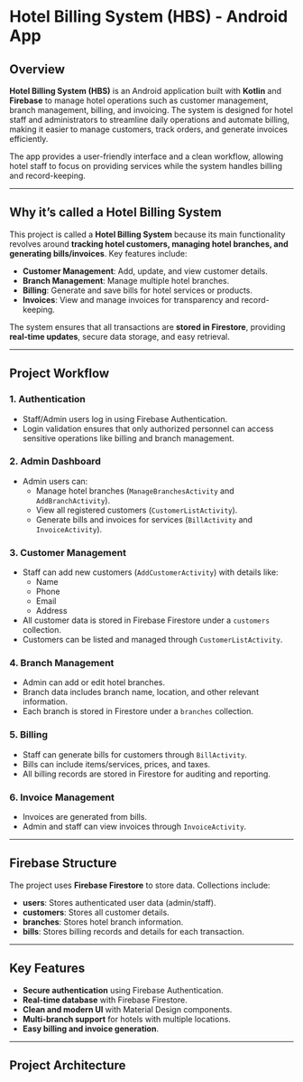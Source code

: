 # Hotel Billing System (HBS) - Android App

## Overview
**Hotel Billing System (HBS)** is an Android application built with **Kotlin** and **Firebase** to manage hotel operations such as customer management, branch management, billing, and invoicing. The system is designed for hotel staff and administrators to streamline daily operations and automate billing, making it easier to manage customers, track orders, and generate invoices efficiently.

The app provides a user-friendly interface and a clean workflow, allowing hotel staff to focus on providing services while the system handles billing and record-keeping.

---

## Why it’s called a Hotel Billing System
This project is called a **Hotel Billing System** because its main functionality revolves around **tracking hotel customers, managing hotel branches, and generating bills/invoices**. Key features include:  
- **Customer Management**: Add, update, and view customer details.  
- **Branch Management**: Manage multiple hotel branches.  
- **Billing**: Generate and save bills for hotel services or products.  
- **Invoices**: View and manage invoices for transparency and record-keeping.  

The system ensures that all transactions are **stored in Firestore**, providing **real-time updates**, secure data storage, and easy retrieval.

---

## Project Workflow

### 1. **Authentication**
- Staff/Admin users log in using Firebase Authentication.
- Login validation ensures that only authorized personnel can access sensitive operations like billing and branch management.

### 2. **Admin Dashboard**
- Admin users can:
  - Manage hotel branches (`ManageBranchesActivity` and `AddBranchActivity`).
  - View all registered customers (`CustomerListActivity`).
  - Generate bills and invoices for services (`BillActivity` and `InvoiceActivity`).

### 3. **Customer Management**
- Staff can add new customers (`AddCustomerActivity`) with details like:
  - Name
  - Phone
  - Email
  - Address
- All customer data is stored in Firebase Firestore under a `customers` collection.
- Customers can be listed and managed through `CustomerListActivity`.

### 4. **Branch Management**
- Admin can add or edit hotel branches.
- Branch data includes branch name, location, and other relevant information.
- Each branch is stored in Firestore under a `branches` collection.

### 5. **Billing**
- Staff can generate bills for customers through `BillActivity`.
- Bills can include items/services, prices, and taxes.
- All billing records are stored in Firestore for auditing and reporting.

### 6. **Invoice Management**
- Invoices are generated from bills.
- Admin and staff can view invoices through `InvoiceActivity`.

---

## Firebase Structure
The project uses **Firebase Firestore** to store data. Collections include:  

- **users**: Stores authenticated user data (admin/staff).  
- **customers**: Stores all customer details.  
- **branches**: Stores hotel branch information.  
- **bills**: Stores billing records and details for each transaction.  

---

## Key Features
- **Secure authentication** using Firebase Authentication.  
- **Real-time database** with Firebase Firestore.  
- **Clean and modern UI** with Material Design components.  
- **Multi-branch support** for hotels with multiple locations.  
- **Easy billing and invoice generation**.  

---

## Project Architecture
